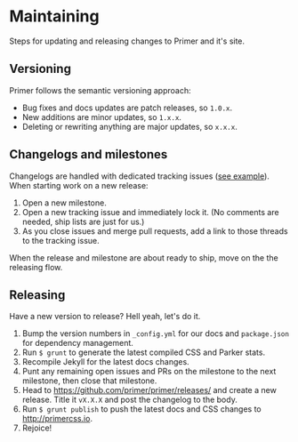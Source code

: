 # Maintaining

Steps for updating and releasing changes to Primer and it's site.

## Versioning

Primer follows the semantic versioning approach:

- Bug fixes and docs updates are patch releases, so `1.0.x`.
- New additions are minor updates, so `1.x.x`.
- Deleting or rewriting anything are major updates, so `x.x.x`.

## Changelogs and milestones

Changelogs are handled with dedicated tracking issues ([see example](https://github.com/primer/primer/issues/108)). When starting work on a new release:

1. Open a new milestone.
2. Open a new tracking issue and immediately lock it. (No comments are needed, ship lists are just for us.)
3. As you close issues and merge pull requests, add a link to those threads to the tracking issue.

When the release and milestone are about ready to ship, move on the the releasing flow.

## Releasing

Have a new version to release? Hell yeah, let's do it.

1. Bump the version numbers in `_config.yml` for our docs and `package.json` for dependency management.
2. Run `$ grunt` to generate the latest compiled CSS and Parker stats.
3. Recompile Jekyll for the latest docs changes.
4. Punt any remaining open issues and PRs on the milestone to the next milestone, then close that milestone.
5. Head to <https://github.com/primer/primer/releases/> and create a new release. Title it `vX.X.X` and post the changelog to the body.
6. Run `$ grunt publish` to push the latest docs and CSS changes to <http://primercss.io>.
7. Rejoice!
